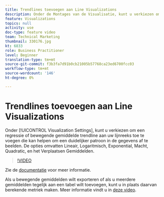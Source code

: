 ```yaml
---
title: Trendlines toevoegen aan Line Visualizations
description: Onder de Montages van de Visualisatie, kunt u verkiezen om een regressie of bewegende gemiddelde trendlijn aan uw lijnreeks toe te voegen die kan helpen om een helderder patroon in de gegevens af te beelden. De opties omvatten Lineair, Logaritmisch, Exponential, Macht, Quadratic, en het Verplaatsen Gemiddelden.
feature: Visualizations
topics: null
activity: use
doc-type: feature video
team: Technical Marketing
thumbnail: 330176.jpg
kt: 6833
role: Business Practitioner
level: Beginner
translation-type: tm+mt
source-git-commit: f3b3fa7d91b0cb21005b57768ca23ed6700fcc03
workflow-type: tm+mt
source-wordcount: '146'
ht-degree: 0%

---
```



# Trendlines toevoegen aan Line Visualizations

Onder [!UICONTROL Visualization Settings], kunt u verkiezen om een regressie of bewegende gemiddelde trendline aan uw lijnreeks toe te voegen die kan helpen om een duidelijker patroon in de gegevens af te beelden. De opties omvatten Lineair, Logaritmisch, Exponential, Macht, Quadratic, en het Verplaatsen Gemiddelden.

>[!VIDEO](https://video.tv.adobe.com/v/330176/?quality=12&learn=on)

Zie de [documentatie](https://experienceleague.adobe.com/docs/analytics/analyze/analysis-workspace/visualizations/line.html?lang=en#analysis-workspace) voor meer informatie.

Als u bewegende gemiddelden wilt exporteren of als u meerdere gemiddelden tegelijk aan een tabel wilt toevoegen, kunt u in plaats daarvan berekende metriek maken. Meer informatie vindt u in [deze video](https://experienceleague.adobe.com/docs/analytics-learn/tutorials/analysis-workspace/visualizations/using-the-cumulative-average-function-to-apply-metric-smoothing.html#analysis-workspace).
